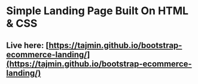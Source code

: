 # Simple Landing Page Built On HTML & CSS 
## Live here: [https://tajmin.github.io/bootstrap-ecommerce-landing/](https://tajmin.github.io/bootstrap-ecommerce-landing/)
